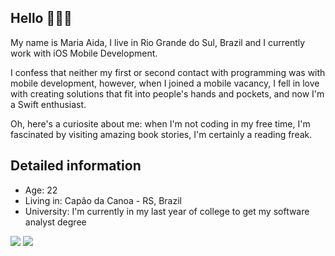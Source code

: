 ## Hello 🙋🏻‍♀️

My name is Maria Aida, I live in Rio Grande do Sul, Brazil and I currently work with iOS Mobile Development.

I confess that neither my first or second contact with programming was with mobile development, however, when I joined a mobile vacancy, I fell in love with creating solutions that fit into people's hands and pockets, and now I'm a Swift enthusiast.

Oh, here's a curiosite about me: when I'm not coding in my free time, I'm fascinated by visiting amazing book stories, I'm certainly a reading freak.

## Detailed information
* Age: 22
* Living in: Capão da Canoa - RS, Brazil
* University: I'm currently in my last year of college to get my software analyst degree
  
<div>
   <a href = "mailto:mariaafv@hotmail.com"><img src="https://img.shields.io/badge/-Gmail-%23333?style=for-the-badge&logo=gmail&logoColor=white" target="_blank"></a>
  <a href="https://www.linkedin.com/in/maria-aida-vit%C3%B3ria-083896205/" target="_blank"><img src="https://img.shields.io/badge/-LinkedIn-%230077B5?style=for-the-badge&logo=linkedin&logoColor=white" target="_blank"></a> 
  
  
</div>
